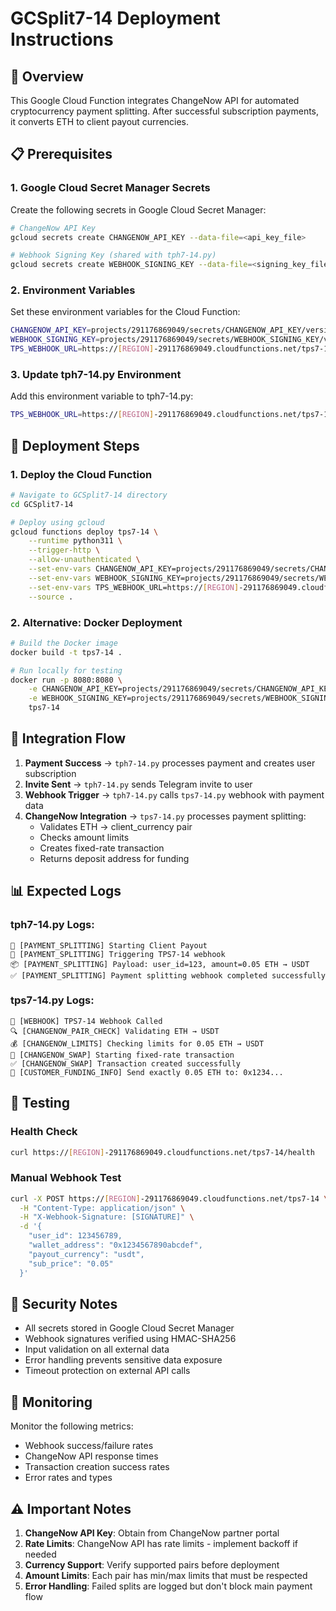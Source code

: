 # GCSplit7-14 Deployment Instructions

## 🚀 Overview
This Google Cloud Function integrates ChangeNow API for automated cryptocurrency payment splitting. After successful subscription payments, it converts ETH to client payout currencies.

## 📋 Prerequisites

### 1. Google Cloud Secret Manager Secrets
Create the following secrets in Google Cloud Secret Manager:

```bash
# ChangeNow API Key
gcloud secrets create CHANGENOW_API_KEY --data-file=<api_key_file>

# Webhook Signing Key (shared with tph7-14.py)
gcloud secrets create WEBHOOK_SIGNING_KEY --data-file=<signing_key_file>
```

### 2. Environment Variables
Set these environment variables for the Cloud Function:

```bash
CHANGENOW_API_KEY=projects/291176869049/secrets/CHANGENOW_API_KEY/versions/latest
WEBHOOK_SIGNING_KEY=projects/291176869049/secrets/WEBHOOK_SIGNING_KEY/versions/latest
TPS_WEBHOOK_URL=https://[REGION]-291176869049.cloudfunctions.net/tps7-14
```

### 3. Update tph7-14.py Environment
Add this environment variable to tph7-14.py:

```bash
TPS_WEBHOOK_URL=https://[REGION]-291176869049.cloudfunctions.net/tps7-14
```

## 🔧 Deployment Steps

### 1. Deploy the Cloud Function
```bash
# Navigate to GCSplit7-14 directory
cd GCSplit7-14

# Deploy using gcloud
gcloud functions deploy tps7-14 \
    --runtime python311 \
    --trigger-http \
    --allow-unauthenticated \
    --set-env-vars CHANGENOW_API_KEY=projects/291176869049/secrets/CHANGENOW_API_KEY/versions/latest \
    --set-env-vars WEBHOOK_SIGNING_KEY=projects/291176869049/secrets/WEBHOOK_SIGNING_KEY/versions/latest \
    --set-env-vars TPS_WEBHOOK_URL=https://[REGION]-291176869049.cloudfunctions.net/tps7-14 \
    --source .
```

### 2. Alternative: Docker Deployment
```bash
# Build the Docker image
docker build -t tps7-14 .

# Run locally for testing
docker run -p 8080:8080 \
    -e CHANGENOW_API_KEY=projects/291176869049/secrets/CHANGENOW_API_KEY/versions/latest \
    -e WEBHOOK_SIGNING_KEY=projects/291176869049/secrets/WEBHOOK_SIGNING_KEY/versions/latest \
    tps7-14
```

## 🔗 Integration Flow

1. **Payment Success** → `tph7-14.py` processes payment and creates user subscription
2. **Invite Sent** → `tph7-14.py` sends Telegram invite to user
3. **Webhook Trigger** → `tph7-14.py` calls `tps7-14.py` webhook with payment data
4. **ChangeNow Integration** → `tps7-14.py` processes payment splitting:
   - Validates ETH → client_currency pair
   - Checks amount limits
   - Creates fixed-rate transaction
   - Returns deposit address for funding

## 📊 Expected Logs

### tph7-14.py Logs:
```
🚀 [PAYMENT_SPLITTING] Starting Client Payout
🔄 [PAYMENT_SPLITTING] Triggering TPS7-14 webhook
📦 [PAYMENT_SPLITTING] Payload: user_id=123, amount=0.05 ETH → USDT
✅ [PAYMENT_SPLITTING] Payment splitting webhook completed successfully
```

### tps7-14.py Logs:
```
🎯 [WEBHOOK] TPS7-14 Webhook Called
🔍 [CHANGENOW_PAIR_CHECK] Validating ETH → USDT
💰 [CHANGENOW_LIMITS] Checking limits for 0.05 ETH → USDT
🚀 [CHANGENOW_SWAP] Starting fixed-rate transaction
✅ [CHANGENOW_SWAP] Transaction created successfully
🏦 [CUSTOMER_FUNDING_INFO] Send exactly 0.05 ETH to: 0x1234...
```

## 🧪 Testing

### Health Check
```bash
curl https://[REGION]-291176869049.cloudfunctions.net/tps7-14/health
```

### Manual Webhook Test
```bash
curl -X POST https://[REGION]-291176869049.cloudfunctions.net/tps7-14 \
  -H "Content-Type: application/json" \
  -H "X-Webhook-Signature: [SIGNATURE]" \
  -d '{
    "user_id": 123456789,
    "wallet_address": "0x1234567890abcdef",
    "payout_currency": "usdt",
    "sub_price": "0.05"
  }'
```

## 🔐 Security Notes

- All secrets stored in Google Cloud Secret Manager
- Webhook signatures verified using HMAC-SHA256
- Input validation on all external data
- Error handling prevents sensitive data exposure
- Timeout protection on external API calls

## 📝 Monitoring

Monitor the following metrics:
- Webhook success/failure rates
- ChangeNow API response times
- Transaction creation success rates
- Error rates and types

## ⚠️ Important Notes

1. **ChangeNow API Key**: Obtain from ChangeNow partner portal
2. **Rate Limits**: ChangeNow API has rate limits - implement backoff if needed
3. **Currency Support**: Verify supported pairs before deployment
4. **Amount Limits**: Each pair has min/max limits that must be respected
5. **Error Handling**: Failed splits are logged but don't block main payment flow